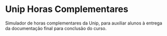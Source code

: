 # Unip Horas Complementares
Simulador de horas complementares da Unip, para auxiliar alunos à entrega da documentação final para conclusão do curso.

